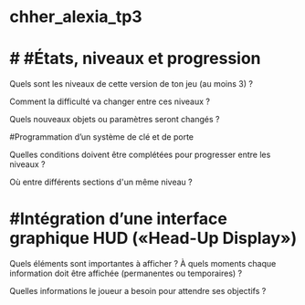 # chher_alexia_tp3

# # #États, niveaux et progression 
Quels sont les niveaux de cette version de ton jeu (au moins 3) ? 

Comment la difficulté va changer entre ces niveaux ? 

Quels nouveaux objets ou paramètres seront changés ?

#Programmation d’un système de clé et de porte

Quelles conditions doivent être complétées pour progresser entre les niveaux ? 

Où entre différents sections d'un même niveau ?

# #Intégration d’une interface graphique HUD («Head-Up Display»)

Quels éléments sont importantes à afficher ? À quels moments chaque information doit être affichée (permanentes ou temporaires) ?

Quelles informations le joueur a besoin pour attendre ses objectifs ?
